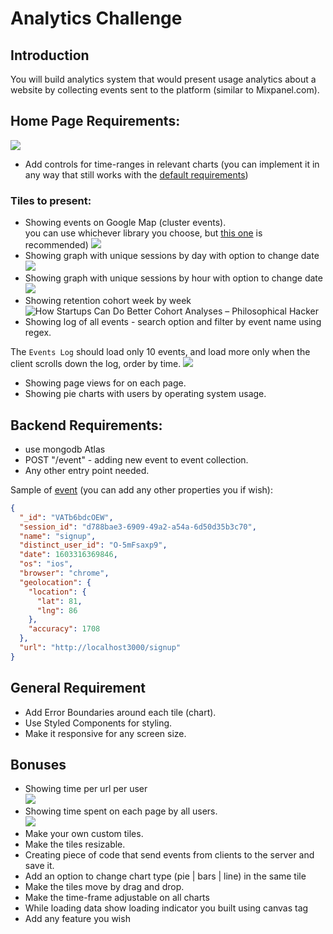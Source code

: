 # Analytics Challenge

## Introduction

You will build analytics system that would present usage analytics about a website by collecting events sent to the platform (similar to Mixpanel.com).

## Home Page Requirements:

![](https://i.imgur.com/gtPzvXP.jpg)

 - Add controls for time-ranges in relevant charts (you can implement it in any way that still works with the [default requirements](backend.md)) 
### Tiles to present:
 - Showing events on Google Map (cluster events).  
you can use whichever library you choose, but [this one](https://www.npmjs.com/package/@react-google-maps/api) is recommended) 
![](https://i.imgur.com/AOACrVj.png)
 - Showing graph with unique sessions by day with option to change date
![](https://i.imgur.com/EPPmDjq.png)
 - Showing graph with unique sessions by hour with option to change date
![](https://i.imgur.com/6gJ7e1k.png)
 - Showing retention cohort week by week
![How Startups Can Do Better Cohort Analyses – Philosophical Hacker](https://www.philosophicalhacker.com/images/cohort-analysis.png)
 - Showing log of all events - search option and filter by event name using regex. 
 
 The `Events Log` should load only 10 events, and load more only when the client scrolls down the log, order by time. 
![](https://i.imgur.com/hFlqDbG.png)
 - Showing page views for on each page.
 - Showing pie charts with users by operating system usage.

## Backend Requirements:
 - use mongodb Atlas
 - POST "/event" - adding new event to event collection.
 - Any other entry point needed.
	
  Sample of [event](client/src/models/event.ts) (you can add any other properties you if wish):
```json
{
  "_id": "VATb6bdcOEW", 
  "session_id": "d788bae3-6909-49a2-a54a-6d50d35b3c70",  
  "name": "signup",  
  "distinct_user_id": "O-5mFsaxp9",  
  "date": 1603316369846,  
  "os": "ios",  
  "browser": "chrome",  
  "geolocation": {  
    "location": {
      "lat": 81,
      "lng": 86
    },  
    "accuracy": 1708
  },  
  "url": "http://localhost3000/signup"
}  

```
## General Requirement
- Add Error Boundaries around each tile (chart).
- Use Styled Components for styling.
- Make it responsive for any screen size.

## Bonuses
  - Showing time per url per user  
  ![](https://i.imgur.com/FSQEHo7.png)
  - Showing time spent on each page by all users.  
  ![](https://i.imgur.com/RFx8GFw.png)
  - Make your own custom tiles.
  - Make the tiles resizable.
  - Creating piece of code that send events from clients to the server and save it.
  - Add an option to change chart type (pie | bars | line) in the same tile 
  - Make the tiles move by drag and drop.
  - Make the time-frame adjustable on all charts
  - While loading data show loading indicator you built using canvas tag
  - Add any feature you wish
